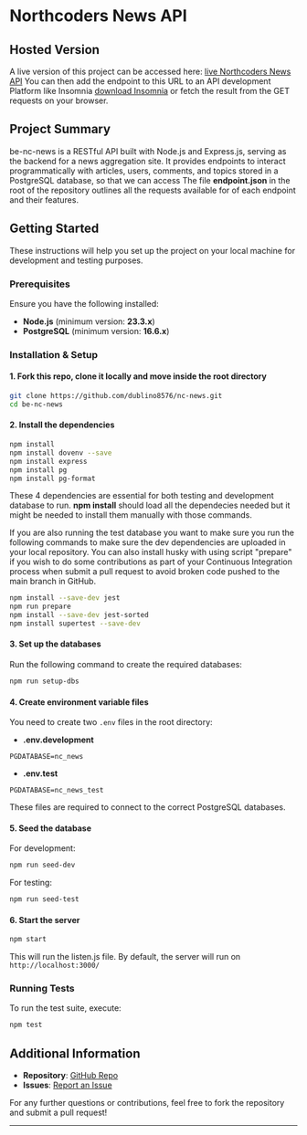 # Northcoders News API

## Hosted Version

A live version of this project can be accessed here: [live Northcoders News API](https://nc-news-with-comments-project.onrender.com)
You can then add the endpoint to this URL to an API development Platform like Insomnia [download Insomnia](https://insomnia.rest/download) or fetch the result from the GET requests on your browser.

## Project Summary

be-nc-news is a RESTful API built with Node.js and Express.js, serving as the backend for a news aggregation site. It provides endpoints to interact programmatically with articles, users, comments, and topics stored in a PostgreSQL database, so that we can access
The file **endpoint.json** in the root of the repository outlines all the requests available for of each endpoint and their features.

## Getting Started

These instructions will help you set up the project on your local machine for development and testing purposes.

### Prerequisites

Ensure you have the following installed:

- **Node.js** (minimum version: **23.3.x**)
- **PostgreSQL** (minimum version: **16.6.x**)

### Installation & Setup

#### 1. Fork this repo, clone it locally and move inside the root directory

```bash
git clone https://github.com/dublino8576/nc-news.git
cd be-nc-news
```

#### 2. Install the dependencies

```bash
npm install
npm install dovenv --save
npm install express
npm install pg
npm install pg-format
```

These 4 dependencies are essential for both testing and development database to run. **npm install** should load all the dependecies needed but it might be needed to install them manually with those commands.

If you are also running the test database you want to make sure you run the following commands to make sure the dev dependencies are uploaded in your local repository. You can also install husky with using script "prepare" if you wish to do some contributions as part of your Continuous Integration process when submit a pull request to avoid broken code pushed to the main branch in GitHub.

```bash
npm install --save-dev jest
npm run prepare
npm install --save-dev jest-sorted
npm install supertest --save-dev

```

#### 3. Set up the databases

Run the following command to create the required databases:

```bash
npm run setup-dbs
```

#### 4. Create environment variable files

You need to create two `.env` files in the root directory:

- **.env.development**

```
PGDATABASE=nc_news
```

- **.env.test**

```
PGDATABASE=nc_news_test
```

These files are required to connect to the correct PostgreSQL databases.

#### 5. Seed the database

For development:

```bash
npm run seed-dev
```

For testing:

```bash
npm run seed-test
```

#### 6. Start the server

```bash
npm start
```

This will run the listen.js file. By default, the server will run on `http://localhost:3000/`

### Running Tests

To run the test suite, execute:

```bash
npm test
```

## Additional Information

- **Repository**: [GitHub Repo](https://github.com/northcoders/be-nc-news)
- **Issues**: [Report an Issue](https://github.com/northcoders/be-nc-news/issues)

For any further questions or contributions, feel free to fork the repository and submit a pull request!

---
